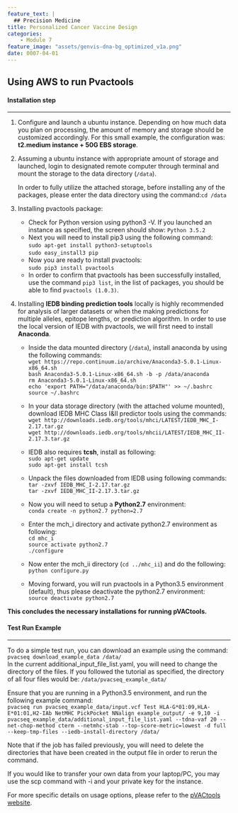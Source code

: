 ```yaml
---
feature_text: |
  ## Precision Medicine
title: Personalized Cancer Vaccine Design
categories:
    - Module 7
feature_image: "assets/genvis-dna-bg_optimized_v1a.png"
date: 0007-04-01
---
```


## Using AWS to run Pvactools 

#### **Installation step**
_____________________

1. Configure and launch a ubuntu instance. Depending on how much data you plan on processing, the amount of memory and storage should be customized accordingly. For this small example, the configuration was: **t2.medium instance + 50G EBS storage**. 

2. Assuming a ubuntu instance with appropriate amount of storage and launched, login to designated remote computer through terminal and mount the storage to the data directory (`/data`).

    In order to fully utilize the attached storage, before installing any of the packages, please enter the data directory using the command:`cd /data`  

3. Installing pvactools package:

    * Check for Python version using python3 -V. If you launched an instance as specified, the screen should show:
    `Python 3.5.2`  
    * Next you will need to install pip3 using the following command:  
    `sudo apt-get install python3-setuptools`  
    `sudo easy_install3 pip`  
    * Now you are ready to install pvactools:  
    `sudo pip3 install pvactools`  
    * In order to confirm that pvactools has been successfully installed, use the command `pip3 list`, in the list of packages, you should be able to find `pvactools (1.0.3)`.  

4. Installing **IEDB binding prediction tools** locally is highly recommended for analysis of larger datasets or when the making predictions for multiple alleles, epitope lengths, or prediction algorithm. In order to use the local version of IEDB with pvactools, we will first need to install **Anaconda**.  
    * Inside the data mounted directory (`/data`), install anaconda by using the following commands:  
    `wget https://repo.continuum.io/archive/Anaconda3-5.0.1-Linux-x86_64.sh`  
    `bash Anaconda3-5.0.1-Linux-x86_64.sh -b -p /data/anaconda`  
    `rm Anaconda3-5.0.1-Linux-x86_64.sh`  
    `echo 'export PATH="/data/anaconda/bin:$PATH"' >> ~/.bashrc`  
    `source ~/.bashrc`

    * In your data storage directory (with the attached volume mounted), download IEDB MHC Class I&II predictor tools using the commands:  
    `wget http://downloads.iedb.org/tools/mhci/LATEST/IEDB_MHC_I-2.17.tar.gz`  
    `wget http://downloads.iedb.org/tools/mhcii/LATEST/IEDB_MHC_II-2.17.3.tar.gz`  

    * IEDB also requires **tcsh**, install as following:  
    `sudo apt-get update`  
    `sudo apt-get install tcsh`  

    * Unpack the files downloaded from IEDB using following commands:  
    `tar -zxvf IEDB_MHC_I-2.17.tar.gz`  
    `tar -zxvf IEDB_MHC_II-2.17.3.tar.gz`  

    * Now you will need to setup a **Python2.7** environment:  
    `conda create -n python2.7 python=2.7`  

    * Enter the mch_i directory and activate python2.7 environment as following:  
    `cd mhc_i`  
    `source activate python2.7`  
    `./configure`  

    * Now enter the mch_ii directory (`cd ../mhc_ii`) and do the following:  
    `python configure.py`  

    * Moving forward, you will run pvactools in a Python3.5 environment (default), thus please deactivate the python2.7 environment:  
    `source deactivate python2.7`

**This concludes the necessary installations for running pVACtools.**

#### **Test Run Example**
__________________________  
To do a simple test run, you can download an example using the command:  
    `pvacseq download_example_data /data/`  
    In the current additional_input_file_list.yaml, you will need to change the directory of the files. If you followed the tutorial as specified, the directory of all four files would be: `/data/pvacseq_example_data/`  

Ensure that you are running in a Python3.5 environment, and run the following example command:  
    `pvacseq run pvacseq_example_data/input.vcf Test HLA-G*01:09,HLA-E*01:01,H2-IAb NetMHC PickPocket NNalign example_output/ -e 9,10 -i pvacseq_example_data/additional_input_file_list.yaml --tdna-vaf 20 --net-chop-method cterm --netmhc-stab --top-score-metric=lowest -d full --keep-tmp-files --iedb-install-directory /data/`  

Note that if the job has failed previously, you will need to delete the directories that have been created in the output file in order to rerun the command.  

If you would like to transfer your own data from your laptop/PC, you may use the scp command with -i and your private key for the instance.

For more specific details on usage options, please refer to the [pVACtools website](http://pvactools.readthedocs.io/en/latest/pvacseq/run.html).
